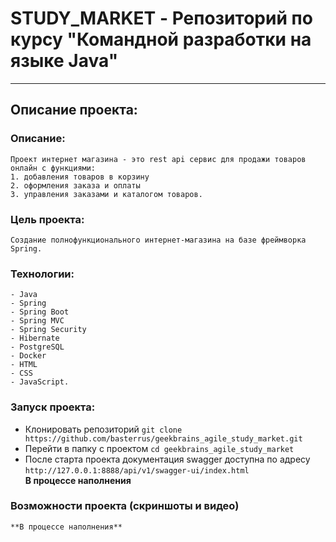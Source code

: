 # STUDY_MARKET - Репозиторий по курсу "Командной разработки на языке Java"
___
## Описание проекта:
### Описание:
    Проект интернет магазина - это rest api сервис для продажи товаров онлайн с функциями: 
    1. добавления товаров в корзину
    2. оформления заказа и оплаты
    3. управления заказами и каталогом товаров.       
### Цель проекта: 
    Cоздание полнофункционального интернет-магазина на базе фреймворка Spring.

### Технологии: 
    - Java
    - Spring 
    - Spring Boot
    - Spring MVC
    - Spring Security
    - Hibernate
    - PostgreSQL
    - Docker
    - HTML
    - CSS
    - JavaScript.

### Запуск проекта:
- Клонировать репозиторий `git clone https://github.com/basterrus/geekbrains_agile_study_market.git`
- Перейти в папку с проектом `cd geekbrains_agile_study_market`   
- После старта проекта документация swagger доступна по адресу `http://127.0.0.1:8888/api/v1/swagger-ui/index.html`           
**В процессе наполнения**


### Возможности проекта (скриншоты и видео)
    **В процессе наполнения**
